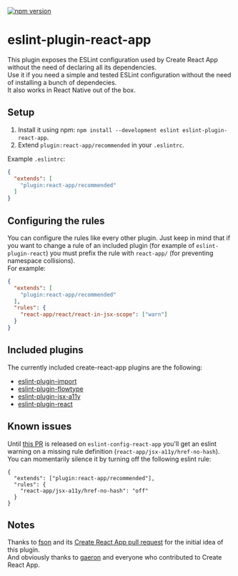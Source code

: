 [![npm version](https://badge.fury.io/js/eslint-plugin-react-app.svg)](https://badge.fury.io/js/eslint-plugin-react-app)

# eslint-plugin-react-app
This plugin exposes the ESLint configuration used by Create React App without the need of declaring all its dependencies.  
Use it if you need a simple and tested ESLint configuration without the need of installing a bunch of dependecies.  
It also works in React Native out of the box.  

## Setup
1. Install it using npm: `npm install --development eslint eslint-plugin-react-app`.
2. Extend `plugin:react-app/recommended` in your `.eslintrc`.  

Example `.eslintrc`:
```json
{
  "extends": [
    "plugin:react-app/recommended"
  ]
}
``` 

## Configuring the rules
You can configure the rules like every other plugin.
Just keep in mind that if you want to change a rule of an included plugin (for example of `eslint-plugin-react`) you must prefix the rule with `react-app/` (for preventing namespace collisions).  
For example:
```json
{
  "extends": [
    "plugin:react-app/recommended"
  ],
  "rules": {
    "react-app/react/react-in-jsx-scope": ["warn"]
  }
}
```

## Included plugins  
The currently included create-react-app plugins are the following:
- [eslint-plugin-import](https://github.com/benmosher/eslint-plugin-import)
- [eslint-plugin-flowtype](https://github.com/gajus/eslint-plugin-flowtype)
- [eslint-plugin-jsx-a11y](https://github.com/evcohen/eslint-plugin-jsx-a11y)
- [eslint-plugin-react](https://github.com/yannickcr/eslint-plugin-react)

## Known issues
Until [this PR](https://github.com/facebook/create-react-app/commit/bf02edbef2a20ff8af66b396d7ee6ae7901c45a0#diff-99286e999408ee6352bf548c6f8cb9fc) is released on `eslint-config-react-app` you'll get an eslint warning on a missing rule definition (`react-app/jsx-a11y/href-no-hash`).  
You can momentarily silence it by turning off the following eslint rule: 
```
{
  "extends": ["plugin:react-app/recommended"],
  "rules": {
    "react-app/jsx-a11y/href-no-hash": "off"
  }
}
```

## Notes  
Thanks to [fson](https://github.com/fson) and its [Create React App pull request](https://github.com/facebookincubator/create-react-app/pull/993) for the initial idea of this plugin.  
And obviously thanks to [gaeron](https://github.com/gaearon) and everyone who contributed to Create React App.  
